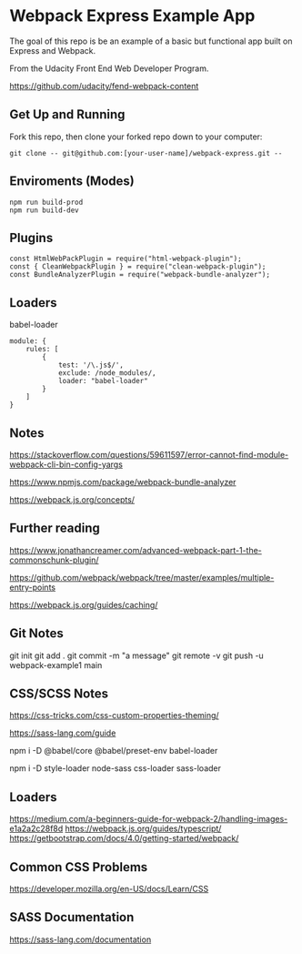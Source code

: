 # Webpack Express Example App

The goal of this repo is be an example of a basic but functional app built on Express and Webpack.

From the Udacity Front End Web Developer Program.

https://github.com/udacity/fend-webpack-content

## Get Up and Running

Fork this repo, then clone your forked repo down to your computer:

```
git clone -- git@github.com:[your-user-name]/webpack-express.git --
```

## Enviroments (Modes)

```
npm run build-prod
npm run build-dev
```

## Plugins

```
const HtmlWebPackPlugin = require("html-webpack-plugin");
const { CleanWebpackPlugin } = require("clean-webpack-plugin");
const BundleAnalyzerPlugin = require("webpack-bundle-analyzer");
```

## Loaders

babel-loader

```
module: {
    rules: [
        {
            test: '/\.js$/',
            exclude: /node_modules/,
            loader: "babel-loader"
        }
    ]
}
```

## Notes

https://stackoverflow.com/questions/59611597/error-cannot-find-module-webpack-cli-bin-config-yargs

https://www.npmjs.com/package/webpack-bundle-analyzer

https://webpack.js.org/concepts/

## Further reading

https://www.jonathancreamer.com/advanced-webpack-part-1-the-commonschunk-plugin/

https://github.com/webpack/webpack/tree/master/examples/multiple-entry-points

https://webpack.js.org/guides/caching/

## Git Notes

git init
git add .
git commit -m "a message"
git remote -v
git push -u webpack-example1 main

## CSS/SCSS Notes

https://css-tricks.com/css-custom-properties-theming/

https://sass-lang.com/guide

npm i -D @babel/core @babel/preset-env babel-loader

npm i -D style-loader node-sass css-loader sass-loader

## Loaders

https://medium.com/a-beginners-guide-for-webpack-2/handling-images-e1a2a2c28f8d
https://webpack.js.org/guides/typescript/
https://getbootstrap.com/docs/4.0/getting-started/webpack/

## Common CSS Problems

https://developer.mozilla.org/en-US/docs/Learn/CSS

## SASS Documentation

https://sass-lang.com/documentation
